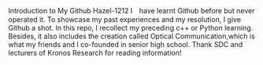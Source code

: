 Introduction to My Github Hazel-1212
I　have learnt Github before but never operated it. 
To showcase my past experiences and my resolution, I give Github a shot.
In this repo, I recollect my preceding c++ or Python learning.
Besides, it also includes the creation called Optical Communication,which is what my friends and I co-founded in senior high school.
Thank SDC and lecturers of Kronos Research for reading information! 
